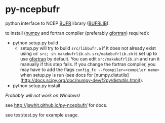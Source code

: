 # py-ncepbufr
python interface to NCEP [BUFR](https://en.wikipedia.org/wiki/BUFR) library
([BUFRLIB](http://www.nco.ncep.noaa.gov/sib/decoders/BUFRLIB/toc/intro/)).

to install ([numpy](http://numpy.org) and fortran compiler (preferably 
[gfortran](https://gcc.gnu.org/wiki/GFortran)) required):

* python setup.py build
   - setup.py will try to build `src/libbufr.a` if it does not
already exist using `cd src; sh makebufrlib.sh`. `src/makebufrlib.sh`
is set up to use [gfortran](https://gcc.gnu.org/wiki/GFortran) by default.  You can
edit `src/makebufrlib.sh` and run it manually if this step fails.
If you change the fortran compiler, you may have to add the 
flags `config_fc --fcompiler=<compiler name>` when setup.py is run
(see docs for [numpy.distutils] (http://docs.scipy.org/doc/numpy-dev/f2py/distutils.html)).
* python setup.py install

*Probably will not work on Windows!*

see http://jswhit.github.io/py-ncepbufr/ for docs.

see test/test.py for example usage.
